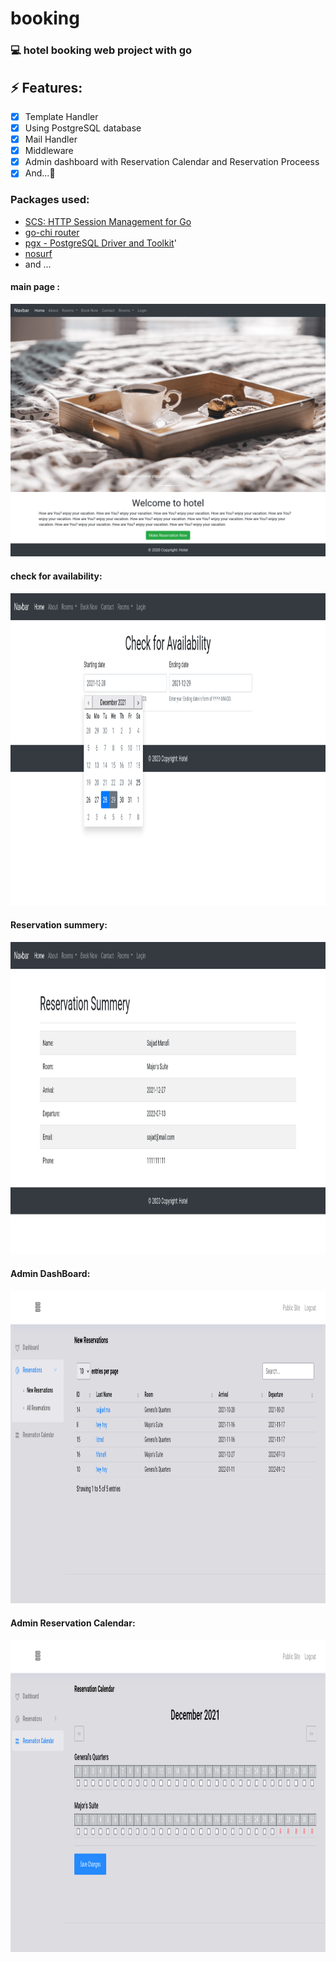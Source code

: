# booking
### 💻 hotel booking web project with go


## ⚡️ Features:
- [x] Template Handler
- [x] Using PostgreSQL database
- [x] Mail Handler
- [x] Middleware
- [x] Admin dashboard with Reservation Calendar and Reservation Proceess
- [x] And...🤔

### Packages used:
- [SCS: HTTP Session Management for Go](https://github.com/alexedwards/scs)
- [go-chi router](https://github.com/go-chi/chi)
- [pgx - PostgreSQL Driver and Toolkit](https://github.com/jackc/pgx)'
- [nosurf](https://github.com/justinas/nosurf)
- and ...


#### main page :
<a href="#"><img src="etc/index.png"/></a>

#### check for availability:
<a href="#"><img src="etc/check.png" height="500" /></a>

#### Reservation summery:
<a href="#"><img src="etc/Reservation.png" height="500" /></a>

#### Admin DashBoard:
<a href="#"><img src="etc/Administration.png" height="500" /></a>

#### Admin Reservation Calendar:
<a href="#"><img src="etc/Reservation-Calendar.png" height="500" /></a>


